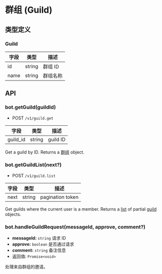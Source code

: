 # 群组 (Guild)

## 类型定义

### Guild

| 字段 | 类型 | 描述 |
| --- | --- | --- |
| id | string | 群组 ID |
| name | string | 群组名称 |

## API

### bot.getGuild(guildId)

- <badge>POST</badge> `/v1/guild.get`

| 字段 | 类型 | 描述 |
| --- | --- | --- |
| guild_id | string | guild ID |

Get a guild by ID. Returns a [群组](#guild-1) object.

### bot.getGuildList(next?)

- <badge>POST</badge> `/v1/guild.list`

| 字段 | 类型 | 描述 |
| --- | --- | --- |
| next | string | pagination token |

Get guilds where the current user is a member. Returns a [list](../protocol/api.md#分页) of partial [guild](#guild-1) objects.

### bot.handleGuildRequest(messageId, approve, comment?)

- **messageId:** `string` 请求 ID
- **approve:** `boolean` 是否通过请求
- **comment:** `string` 备注信息
- 返回值: `Promise<void>`

处理来自群组的邀请。
